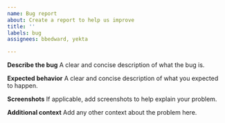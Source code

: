 ```yaml
---
name: Bug report
about: Create a report to help us improve
title: ''
labels: bug
assignees: bbedward, yekta

---
```


**Describe the bug**
A clear and concise description of what the bug is.

**Expected behavior**
A clear and concise description of what you expected to happen.

**Screenshots**
If applicable, add screenshots to help explain your problem.

**Additional context**
Add any other context about the problem here.